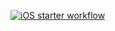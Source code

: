 [![iOS starter workflow](https://github.com/oliveram21/QuizApp/actions/workflows/ios.yml/badge.svg)](https://github.com/oliveram21/QuizApp/actions/workflows/ios.yml)
